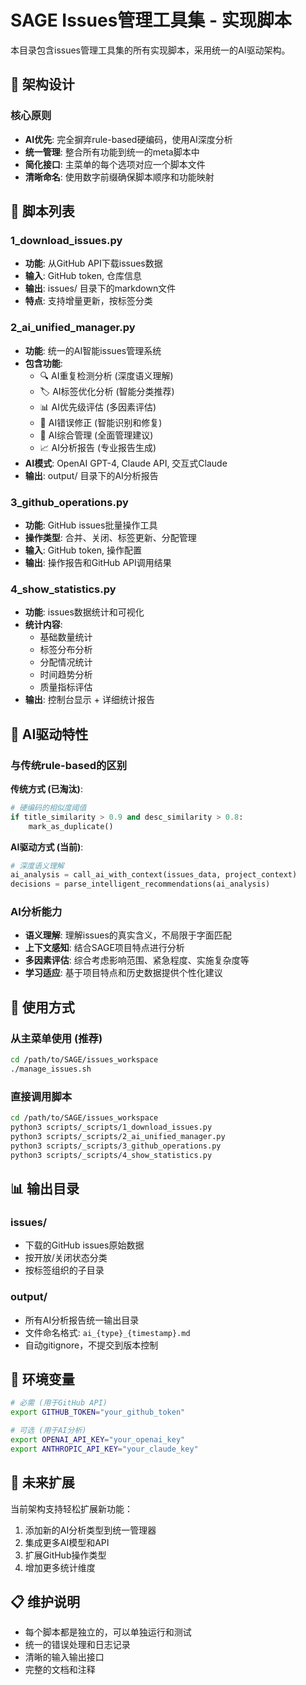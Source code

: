 # SAGE Issues管理工具集 - 实现脚本

本目录包含issues管理工具集的所有实现脚本，采用统一的AI驱动架构。

## 🎯 架构设计

### 核心原则
- **AI优先**: 完全摒弃rule-based硬编码，使用AI深度分析
- **统一管理**: 整合所有功能到统一的meta脚本中
- **简化接口**: 主菜单的每个选项对应一个脚本文件
- **清晰命名**: 使用数字前缀确保脚本顺序和功能映射

## 📁 脚本列表

### 1_download_issues.py
- **功能**: 从GitHub API下载issues数据
- **输入**: GitHub token, 仓库信息
- **输出**: issues/ 目录下的markdown文件
- **特点**: 支持增量更新，按标签分类

### 2_ai_unified_manager.py
- **功能**: 统一的AI智能issues管理系统
- **包含功能**:
  - 🔍 AI重复检测分析 (深度语义理解)
  - 🏷️ AI标签优化分析 (智能分类推荐)
  - 📊 AI优先级评估 (多因素评估)
  - 🔧 AI错误修正 (智能识别和修复)
  - 🧠 AI综合管理 (全面管理建议)
  - 📈 AI分析报告 (专业报告生成)
- **AI模式**: OpenAI GPT-4, Claude API, 交互式Claude
- **输出**: output/ 目录下的AI分析报告

### 3_github_operations.py
- **功能**: GitHub issues批量操作工具
- **操作类型**: 合并、关闭、标签更新、分配管理
- **输入**: GitHub token, 操作配置
- **输出**: 操作报告和GitHub API调用结果

### 4_show_statistics.py
- **功能**: issues数据统计和可视化
- **统计内容**: 
  - 基础数量统计
  - 标签分布分析
  - 分配情况统计
  - 时间趋势分析
  - 质量指标评估
- **输出**: 控制台显示 + 详细统计报告

## 🤖 AI驱动特性

### 与传统rule-based的区别

**传统方式 (已淘汰)**:
```python
# 硬编码的相似度阈值
if title_similarity > 0.9 and desc_similarity > 0.8:
    mark_as_duplicate()
```

**AI驱动方式 (当前)**:
```python
# 深度语义理解
ai_analysis = call_ai_with_context(issues_data, project_context)
decisions = parse_intelligent_recommendations(ai_analysis)
```

### AI分析能力
- **语义理解**: 理解issues的真实含义，不局限于字面匹配
- **上下文感知**: 结合SAGE项目特点进行分析
- **多因素评估**: 综合考虑影响范围、紧急程度、实施复杂度等
- **学习适应**: 基于项目特点和历史数据提供个性化建议

## 🔧 使用方式

### 从主菜单使用 (推荐)
```bash
cd /path/to/SAGE/issues_workspace
./manage_issues.sh
```

### 直接调用脚本
```bash
cd /path/to/SAGE/issues_workspace
python3 scripts/_scripts/1_download_issues.py
python3 scripts/_scripts/2_ai_unified_manager.py
python3 scripts/_scripts/3_github_operations.py
python3 scripts/_scripts/4_show_statistics.py
```

## 📊 输出目录

### issues/
- 下载的GitHub issues原始数据
- 按开放/关闭状态分类
- 按标签组织的子目录

### output/
- 所有AI分析报告统一输出目录
- 文件命名格式: `ai_{type}_{timestamp}.md`
- 自动gitignore，不提交到版本控制

## 🔑 环境变量

```bash
# 必需 (用于GitHub API)
export GITHUB_TOKEN="your_github_token"

# 可选 (用于AI分析)
export OPENAI_API_KEY="your_openai_key"
export ANTHROPIC_API_KEY="your_claude_key"
```

## 🚀 未来扩展

当前架构支持轻松扩展新功能：
1. 添加新的AI分析类型到统一管理器
2. 集成更多AI模型和API
3. 扩展GitHub操作类型
4. 增加更多统计维度

## 📋 维护说明

- 每个脚本都是独立的，可以单独运行和测试
- 统一的错误处理和日志记录
- 清晰的输入输出接口
- 完整的文档和注释
